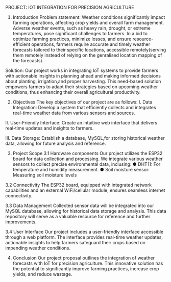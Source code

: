 
PROJECT: IOT INTEGRATION FOR PRECISION AGRICULTURE

1.	Introduction
Problem statement:
Weather conditions significantly impact farming operations, affecting crop yields and overall farm management. Adverse weather events, such as heavy rain, drought, or extreme temperatures, pose significant challenges to farmers. In a bid to optimize farming practices, minimize losses, and ensure resource-efficient operations, farmers require accurate and timely weather forecasts tailored to their specific locations, accessible remotely(serving them remotely instead of relying on the genralised location mapping of the forecasts).

Solution:
Our project works in integrating IoT systems to provide farmers with actionable insights in planning ahead and making informed decisions about planting, irrigation,and proper harvesting. This need-based solution empowers farmers to adapt their strategies based on upcoming weather conditions, thus enhancing their overall agricultural productivity.

2.	Objectives
The key objectives of our project are as follows:
I. Data Integration: Develop a system that efficiently collects and integrates real-time weather data from various sensors and sources.

II. User-Friendly Interface: Create an intuitive web interface that delivers real-time updates and insights to farmers.

III. Data Storage: Establish a database, MySQL,for storing historical weather data, allowing for future analysis and reference.

3.	Project Scope
3.1 Hardware components
Our project utilizes the ESP32 board for data collection and processing. We integrate various weather sensors to collect precise environmental data, inclusing:
●	DHT11: For temperature and humidity measurement.
●	Soil moisture sensor: Measuring soil moisture levels

3.2 Connectivity
The ESP32 board, equipped with integrated network capabilities and an external WiFi/cellular module, ensures seamless internet connectivity.

3.3 Data Management
Collected sensor data will be integrated into our MySQL database, allowing for historical data storage and analysis. This data repository will serve as a valuable resource for reference and further improvements.

3.4 User Interface
Our project includes a user-friendly interface accessible through a web platform. The interface provides real-time weather updates, actionable insights to help farmers safeguard their crops based on impending weather conditions.

4.	Conclusion
Our project proposal outlines the integration of weather forecasts with IoT for precision agriculture. This innovative solution has the potential to significantly improve farming practices, increase crop yields, and reduce wastage. 


